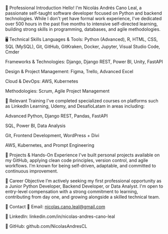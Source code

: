 📌 Professional Introduction
Hello! I'm Nicolás Andrés Cano Leal, a passionate self-taught software developer focused on Python and backend technologies. While I don't yet have formal work experience, I've dedicated over 500 hours in the past five months to intensive self-directed learning, building strong skills in programming, databases, and agile methodologies.

🖥️ Technical Skills
Languages & Tools:
Python (Advanced), R, HTML, CSS, SQL (MySQL), Git, GitHub, GitKraken, Docker, Jupyter, Visual Studio Code, Cmder

Frameworks & Technologies:
Django, Django REST, Power BI, Unity, FastAPI

Design & Project Management:
Figma, Trello, Advanced Excel

Cloud & DevOps:
AWS, Kubernetes

Methodologies:
Scrum, Agile Project Management

📜 Relevant Training
I've completed specialized courses on platforms such as LinkedIn Learning, Udemy, and DesafíoLatam in areas including:

Advanced Python, Django REST, Pandas, FastAPI

SQL, Power BI, Data Analysis

Git, Frontend Development, WordPress + Divi

AWS, Kubernetes, and Prompt Engineering

🚀 Projects & Hands-On Experience
I've built personal projects available on my GitHub, applying clean code principles, version control, and agile workflows. I’m known for being self-driven, adaptable, and committed to continuous improvement.

🎯 Career Objective
I’m actively seeking my first professional opportunity as a Junior Python Developer, Backend Developer, or Data Analyst. I'm open to entry-level compensation with a strong commitment to learning, contributing from day one, and growing alongside a skilled technical team.

🔗 Contact
📧 Email: nicolas.cano.leal@gmail.com

💼 LinkedIn: linkedin.com/in/nicolas-andres-cano-leal

🐙 GitHub: github.com/NicolasAndresCL
